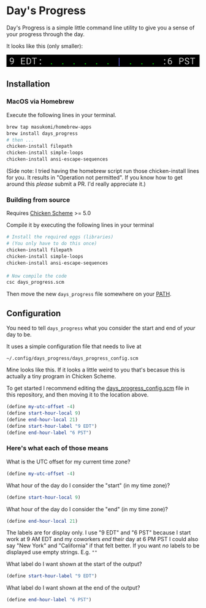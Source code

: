 # Day's Progress

Day's Progress is a simple little command line utility to give you a sense of your progress through the day. 

It looks like this (only smaller):

![day's progress example image](days_progress_example_image.png)

## Installation
### MacOS via Homebrew
Execute the following lines in your terminal.

```sh
brew tap masukomi/homebrew-apps
brew install days_progress
# then ... 
chicken-install filepath
chicken-install simple-loops
chicken-install ansi-escape-sequences
```

(Side note: I tried having the homebrew script run those chicken-install lines for you. It results in "Operation not permitted". If you know how to get around this _please_ submit a PR. I'd really appreciate it.)

### Building from source
Requires [Chicken Scheme](http://call-cc.org/) >= 5.0

Compile it by executing the following lines in your terminal

```sh
# Install the required eggs (libraries)
# (You only have to do this once)
chicken-install filepath
chicken-install simple-loops
chicken-install ansi-escape-sequences

# Now compile the code
csc days_progress.scm
```

Then move the new `days_progress` file somewhere on your [PATH](https://youtu.be/rJMFxIbDe-g).

## Configuration
You need to tell `days_progress` what you consider the start and end of _your_ day to be. 

It uses a simple configuration file that needs to live at 

```
~/.config/days_progress/days_progress_config.scm
```

Mine looks like this. If it looks a little weird to you that's becasue this is actually a tiny program in Chicken Scheme.

To get started I recommend editing the [days_progress_config.scm](days_progress_config.scm) file in this repository, and then moving it to the location above.

```scheme
(define my-utc-offset -4)
(define start-hour-local 9)
(define end-hour-local 21)
(define start-hour-label "9 EDT")
(define end-hour-label "6 PST")
```

### Here's what each of those means

What is the UTC offset for my current time zone?

```scheme
(define my-utc-offset -4)
```

What hour of the day do I consider the "start" (in my time zone)?

```scheme
(define start-hour-local 9)
```
What hour of the day do I consider the "end" (in my time zone)?

```scheme
(define end-hour-local 21)
```

The labels are for display only. I use
"9 EDT" and "6 PST" because I start work at 9 AM EDT
and my coworkers _end_ their day at 6 PM PST
I could also say "New York" and "California" if 
that felt better.
If you want _no_ labels to be displayed use 
empty strings. E.g. `""`

What label do I want shown at the start of the output?

```scheme
(define start-hour-label "9 EDT")
```
What label do I want shown at the end of the output?

```scheme
(define end-hour-label "6 PST")
```

